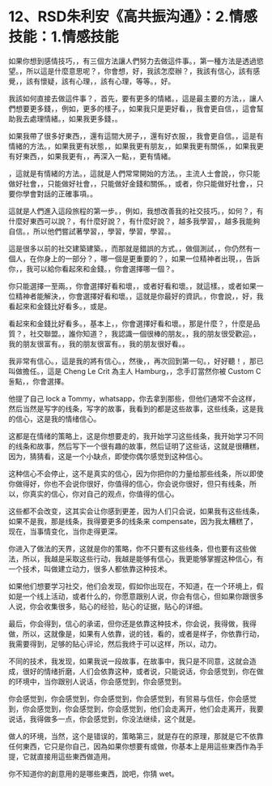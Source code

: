 # 12、RSD朱利安《高共振沟通》：2.情感技能：1.情感技能

如果你想到感情技巧，，有三個方法讓人們努力去做這件事。，第一種方法是透過慾望。，所以這是什麼意思呢？，你會想，好，我該怎麼辦？，我該有信心，該有感覺，，該有懷疑，該有心理，，該有心理，等等。，好。

我該如何直接去做這件事？，首先，要有更多的情緒。，這是最主要的方法，，讓人們想要更多錢，，例如，更多的樣子。，如果我只是更好看，，我會更自信，，這會幫助我去處理情緒。，如果我更多錢，。

如果我帶了很多好東西，，還有這間大房子，，還有好衣服，，我會更自信。，這是有情緒的方法。，如果我更有狀態，，如果我更有朋友，，如果我更有關係，，如果我更有好東西，，如果我更有，，再深入一點，，更有情緒。

，這就是有情緒的方法。，這就是人們常常開始的方法。，主流人士會說，，你只能做好社會，，只能做好社會，，只能做好金錢和關係。，或者，你只能做好社會，，只要你學會對話的正確事項。。

這就是人們進入這段旅程的第一步。，例如，我想改善我的社交技巧。，如何？，有什麼好東西可以說？，有什麼好說？，有什麼好說？，越多我學習，，越多我能夠自信。，所以他們嘗試著學習，，學習，學習，學習。。

這是很多以前的社交建築建築。，而那就是錯誤的方式。，做個測試，，你仍然有一個人，在你身上的一部分？，哪一個是更重要的？，如果一位精神者出現，，告訴你，，我可以給你看起來和金錢。，你會選擇哪一個？。

你只能選擇一至兩。，你會選擇好看和壞，，或者好看和壞。，就這樣。，或者如果一位精神者能解決，，你會選擇好看和壞。，這就是你最好的資訊。，你會說，，好，我看起來和金錢比好看多。，或是。

看起來和金錢比好看多。，基本上，，你會選擇好看和壞。，那是什麼？，什麼是品質？，社交聯盟。，誰你知道？，我認識一個很棒的朋友。，我的朋友很受歡迎。，我的朋友很富有。，我的朋友很富有。，我的朋友很好看。。

我非常有信心。，這是我的將有信心。，然後，，再次回到第一句。，好好聽！，那已叫做擔任。，這是 Cheng Le Crit 為主人 Hamburg，，念手訂當然你被 Custom C 둘點，，你會選擇。

他提了自己 lock a Tommy，whatsapp，你去拿到那些，但他们通常不会这样，然后当然是写字的线条，写字的故事，我看到的都是这些故事，这些线条，这是我的信心，这是我的情绪信心。

这都是在情绪的策略上，这是你想要走的，我开始学习这些线条，我开始学习不同的线条和故事，然后写下一个很有趣的故事，然后证明了这些话，这就是很糟糕，因为，猜猜看，这是一个小缺点，即使你偶尔感觉到这种信心。

这种信心不会停止，这不是真实的信心，因为你把你的力量给那些线条，所以即使你做得好，你也不会说你很好，你值得的信心，你会说你很好，但只有线条，所以，你真实的信心，你对自己的观点，你值得的信心。

这些都不会改变，这其实会让你感到更差，因为人们只会说，如果我有这些线条，如果不是我，那是线条，我得要更多的线条来 compensate，因为我太糟糕了，现在，当事情变化，当你走得更深。

你进入了做法的天界，这就是你的策略，你不只要有这些线条，但也要有这些做法，所以，我越是采取这些行动，我越是能够有信心，我更能够掌握这种信心，有一个技术，叫做建立动力，很多人都依靠这种技术。

如果他们想要学习社交，他们会发现，假如你出现在，不知道，在一个环境上，假如是一个线上活动，或者什么的，你愿意跟别人说，你会有信心，但如果你跟很多人说，你会收集很多，贴心的经验，贴心的证据，贴心的详细。

最后，你会得到，信心的承诺，但你还是依靠这种技术，你会说，我得做，我得做，所以，这就像是，如果有人依靠，说的钱，看的，或者是样子，你依靠行动，我需要得到，足够的贴心评论，然后我终于可以这样，所以，动力。

不同的技术，我发现，如果我说一段故事，在故事中，我只是不同意，这就会造成，很好的情绪折磨，人们会依靠这种，或者说，只能说话，你会感觉到，你在做的环境中，当你跟别人说话，你会感觉到，你会感觉到。

你会感觉到，你会感觉到，你会感觉到，你会感觉到，有贸易与信任，你会感觉到，你会感觉到，你会感觉到，你会感觉到，他们会走离开，他们会走离开，我要说话，我得做多一点，你会感觉到，你没法继续，这个就是。

做人的环境，当然，这个是错误的，策略第三，就是存在的原理，那就是它不依靠任何東西，它只是你自己，因為如果你想要有或做，你基本上是用這些東西作為手提，它就直接用這些東西做造用。

你不知道你的創意用的是哪些東西，說吧，你猜 wet。